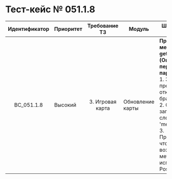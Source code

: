 # Тест-кейс № 051.1.8

| Идентификатор | Приоритет | Требование ТЗ | Модуль | Шаги тест-кейса | Ожидаемый результат |
| :---: | ----- | :---: | ----- | ----- | ----- |
|   BC\_051.1.8 |   Высокий | 3. Игровая карта  | Обновление карты |   **Проверка метода getMap (Ошибка не переданного параметра)**.  <br> 1\. Запустить проект и открыть браузер. <br> 2\. Отправить запрос без слова 'method'. <br> 3\. Проверить, что возвращает метод, используя Postman. |   **Ошибка** <br> 101 - если не передан параметр method <br> Ожидаемый ответ от сервера:<br> {"result": "error", <br>"error": { <br>"code": 101, <br>"text": "Param method not setted" <br>}}|